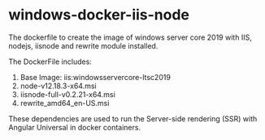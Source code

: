 # windows-docker-iis-node
The dockerfile to create the image of windows server core 2019 with IIS, nodejs, iisnode and rewrite module installed.

The DockerFile includes:
1. Base Image: iis:windowsservercore-ltsc2019
2. node-v12.18.3-x64.msi
3. iisnode-full-v0.2.21-x64.msi
4. rewrite_amd64_en-US.msi

These dependencies are used to run the Server-side rendering (SSR) with Angular Universal in docker containers.
